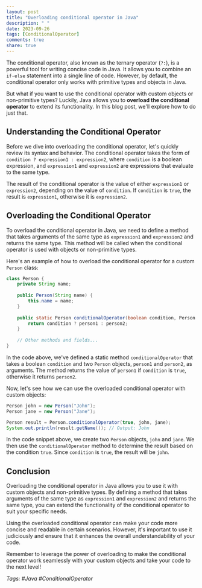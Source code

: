 ```yaml
---
layout: post
title: "Overloading conditional operator in Java"
description: " "
date: 2023-09-26
tags: [ConditionalOperator]
comments: true
share: true
---
```


The conditional operator, also known as the ternary operator (`?:`), is a powerful tool for writing concise code in Java. It allows you to combine an `if-else` statement into a single line of code. However, by default, the conditional operator only works with primitive types and objects in Java.

But what if you want to use the conditional operator with custom objects or non-primitive types? Luckily, Java allows you to **overload the conditional operator** to extend its functionality. In this blog post, we'll explore how to do just that.

## Understanding the Conditional Operator

Before we dive into overloading the conditional operator, let's quickly review its syntax and behavior. The conditional operator takes the form of `condition ? expression1 : expression2`, where `condition` is a boolean expression, and `expression1` and `expression2` are expressions that evaluate to the same type.

The result of the conditional operator is the value of either `expression1` or `expression2`, depending on the value of `condition`. If `condition` is `true`, the result is `expression1`, otherwise it is `expression2`.

## Overloading the Conditional Operator

To overload the conditional operator in Java, we need to define a method that takes arguments of the same type as `expression1` and `expression2` and returns the same type. This method will be called when the conditional operator is used with objects or non-primitive types.

Here's an example of how to overload the conditional operator for a custom `Person` class:

```java
class Person {
    private String name;
    
    public Person(String name) {
        this.name = name;
    }
    
    public static Person conditionalOperator(boolean condition, Person person1, Person person2) {
        return condition ? person1 : person2;
    }
    
    // Other methods and fields...
}
```

In the code above, we've defined a static method `conditionalOperator` that takes a boolean `condition` and two `Person` objects, `person1` and `person2`, as arguments. The method returns the value of `person1` if `condition` is `true`, otherwise it returns `person2`.

Now, let's see how we can use the overloaded conditional operator with custom objects:

```java
Person john = new Person("John");
Person jane = new Person("Jane");

Person result = Person.conditionalOperator(true, john, jane);
System.out.println(result.getName()); // Output: John
```

In the code snippet above, we create two `Person` objects, `john` and `jane`. We then use the `conditionalOperator` method to determine the result based on the condition `true`. Since `condition` is `true`, the result will be `john`.

## Conclusion

Overloading the conditional operator in Java allows you to use it with custom objects and non-primitive types. By defining a method that takes arguments of the same type as `expression1` and `expression2` and returns the same type, you can extend the functionality of the conditional operator to suit your specific needs.

Using the overloaded conditional operator can make your code more concise and readable in certain scenarios. However, it's important to use it judiciously and ensure that it enhances the overall understandability of your code.

Remember to leverage the power of overloading to make the conditional operator work seamlessly with your custom objects and take your code to the next level!

*Tags: #Java #ConditionalOperator*